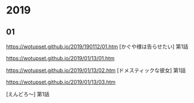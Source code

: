 # 2019
## 01

https://wotupset.github.io/2019/190112/01.htm [かぐや様は告らせたい] 第1話

https://wotupset.github.io/2019/01/13/01.htm

https://wotupset.github.io/2019/01/13/02.htm [ドメスティックな彼女] 第1話

https://wotupset.github.io/2019/01/13/03.htm

[えんどろ〜] 第1話
